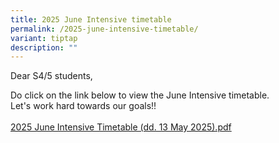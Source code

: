 ```yaml
---
title: 2025 June Intensive timetable
permalink: /2025-june-intensive-timetable/
variant: tiptap
description: ""
---
```

<p>Dear S4/5 students,</p>
<p>Do click on the link below to view the June Intensive timetable.&nbsp;
<br>Let's work hard towards our goals!!
<br>
<br><a href="/files/2025_June_Intensive_Timetable__Classes___13_May_.pdf" rel="noopener nofollow" target="_blank">2025 June Intensive Timetable (dd. 13 May 2025).pdf</a>
</p>